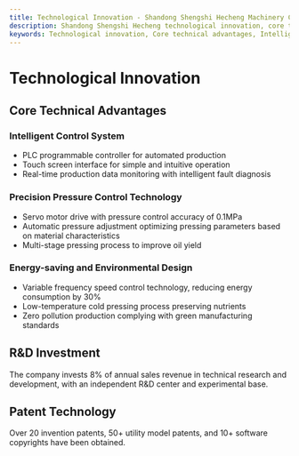 ```yaml
---
title: Technological Innovation - Shandong Shengshi Hecheng Machinery Co., Ltd.
description: Shandong Shengshi Hecheng technological innovation, core technical advantages, intelligent control system, precision pressure control technology, energy-saving and environmental design, R&D investment, patent technology, PLC programmable controller, servo motor drive.
keywords: Technological innovation, Core technical advantages, Intelligent control system, Precision pressure control technology, Energy-saving and environmental design, R&D investment, Patent technology, PLC programmable controller, Servo motor drive, Variable frequency speed control technology, Low-temperature cold pressing process, Shandong Shengshi Hecheng innovation
---
```


# Technological Innovation

## Core Technical Advantages

### Intelligent Control System

- PLC programmable controller for automated production
- Touch screen interface for simple and intuitive operation
- Real-time production data monitoring with intelligent fault diagnosis

### Precision Pressure Control Technology

- Servo motor drive with pressure control accuracy of 0.1MPa
- Automatic pressure adjustment optimizing pressing parameters based on material characteristics
- Multi-stage pressing process to improve oil yield

### Energy-saving and Environmental Design

- Variable frequency speed control technology, reducing energy consumption by 30%
- Low-temperature cold pressing process preserving nutrients
- Zero pollution production complying with green manufacturing standards

## R&D Investment

The company invests 8% of annual sales revenue in technical research and development, with an independent R&D center and experimental base.

## Patent Technology

Over 20 invention patents, 50+ utility model patents, and 10+ software copyrights have been obtained.